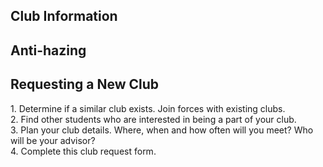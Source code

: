 Club Information
----------------

Anti-hazing
-----------

Requesting a New Club
---------------------

1\. Determine if a similar club exists. Join forces with existing clubs.  
2\. Find other students who are interested in being a part of your club.  
3\. Plan your club details. Where, when and how often will you meet? Who will be your advisor?  
4. Complete this club request form.